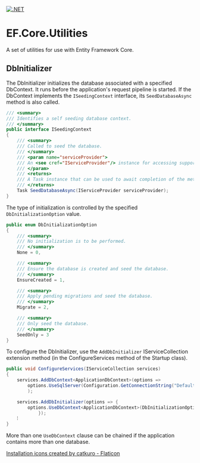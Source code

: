 ﻿[![.NET](https://github.com/CRFricke/EF.Core.Utilities/actions/workflows/dotnet.yml/badge.svg)](https://github.com/CRFricke/EF.Core.Utilities/actions/workflows/dotnet.yml)

# EF.Core.Utilities

A set of utilities for use with Entity Framework Core.

## DbInitializer

The DbInitializer initializes the database associated with a specified DbContext. 
It runs before the application's request pipeline is started.
If the DbContext implements the `ISeedingContext` interface, its `SeedDatabaseAsync` method is also called.

```csharp
/// <summary>
/// Identifies a self seeding database context. 
/// </summary>
public interface ISeedingContext
{
    /// <summary>
    /// Called to seed the database.
    /// </summary>
    /// <param name="serviceProvider">
    /// An <see cref="IServiceProvider"/> instance for accessing support services.
    /// </param>
    /// <returns>
    /// A Task instance that can be used to await completion of the method.
    /// </returns>
    Task SeedDatabaseAsync(IServiceProvider serviceProvider);
}
```

The type of initialization is controlled by the specified `DbInitializationOption` value.

```csharp
public enum DbInitializationOption
{
    /// <summary>
    /// No initialization is to be performed.
    /// </summary>
    None = 0,

    /// <summary>
    /// Ensure the database is created and seed the database.
    /// </summary>
    EnsureCreated = 1,

    /// <summary>
    /// Apply pending migrations and seed the database.
    /// </summary>
    Migrate = 2,

    /// <summary>
    /// Only seed the database.
    /// </summary>
    SeedOnly = 3
}
```

To configure the DbInitializer, use the `AddDbInitializer` IServiceCollection extension method (in the 
ConfigureServices method of the Startup class).

```csharp
public void ConfigureServices(IServiceCollection services)
{
    services.AddDbContext<ApplicationDbContext>(options =>
        options.UseSqlServer(Configuration.GetConnectionString("DefaultConnection"))
        );

    services.AddDbInitializer(options => {
        options.UseDbContext<ApplicationDbContext>(DbInitializationOption.Migrate);
            });
    ⁝
}
```

More than one `UseDbContext` clause can be chained if the application contains more than one database.

[Installation icons created by catkuro - Flaticon](https://www.flaticon.com/free-icons/installation "installation icons")